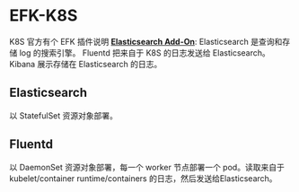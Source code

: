


# EFK-K8S
K8S 官方有个 EFK 插件说明 **[Elasticsearch Add-On](https://github.com/kubernetes/kubernetes/blob/master/cluster/addons/fluentd-elasticsearch/README.md)**:
Elasticsearch 是查询和存储 log 的搜索引擎。
Fluentd 把来自于 K8S 的日志发送给 Elasticsearch。
Kibana 展示存储在 Elasticsearch 的日志。

## Elasticsearch
以 StatefulSet 资源对象部署。

## Fluentd
以 DaemonSet 资源对象部署，每一个 worker 节点部署一个 pod。读取来自于 kubelet/container runtime/containers 的日志，然后发送给Elasticsearch。




